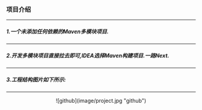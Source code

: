 ### 项目介绍
***
##### 1.一个未添加任何依赖的Maven多模块项目.
***
##### 2.开发多模块项目直接拉去即可,IDEA选择Maven构建项目.一路Next.
***
##### 3.工程结构图片如下所示:
***
<center>![github](image/project.jpg "github")</center>
       